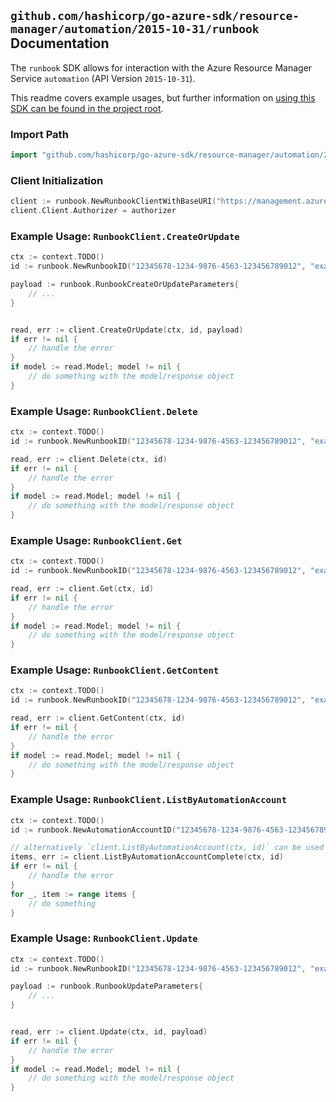 
## `github.com/hashicorp/go-azure-sdk/resource-manager/automation/2015-10-31/runbook` Documentation

The `runbook` SDK allows for interaction with the Azure Resource Manager Service `automation` (API Version `2015-10-31`).

This readme covers example usages, but further information on [using this SDK can be found in the project root](https://github.com/hashicorp/go-azure-sdk/tree/main/docs).

### Import Path

```go
import "github.com/hashicorp/go-azure-sdk/resource-manager/automation/2015-10-31/runbook"
```


### Client Initialization

```go
client := runbook.NewRunbookClientWithBaseURI("https://management.azure.com")
client.Client.Authorizer = authorizer
```


### Example Usage: `RunbookClient.CreateOrUpdate`

```go
ctx := context.TODO()
id := runbook.NewRunbookID("12345678-1234-9876-4563-123456789012", "example-resource-group", "automationAccountValue", "runbookValue")

payload := runbook.RunbookCreateOrUpdateParameters{
	// ...
}


read, err := client.CreateOrUpdate(ctx, id, payload)
if err != nil {
	// handle the error
}
if model := read.Model; model != nil {
	// do something with the model/response object
}
```


### Example Usage: `RunbookClient.Delete`

```go
ctx := context.TODO()
id := runbook.NewRunbookID("12345678-1234-9876-4563-123456789012", "example-resource-group", "automationAccountValue", "runbookValue")

read, err := client.Delete(ctx, id)
if err != nil {
	// handle the error
}
if model := read.Model; model != nil {
	// do something with the model/response object
}
```


### Example Usage: `RunbookClient.Get`

```go
ctx := context.TODO()
id := runbook.NewRunbookID("12345678-1234-9876-4563-123456789012", "example-resource-group", "automationAccountValue", "runbookValue")

read, err := client.Get(ctx, id)
if err != nil {
	// handle the error
}
if model := read.Model; model != nil {
	// do something with the model/response object
}
```


### Example Usage: `RunbookClient.GetContent`

```go
ctx := context.TODO()
id := runbook.NewRunbookID("12345678-1234-9876-4563-123456789012", "example-resource-group", "automationAccountValue", "runbookValue")

read, err := client.GetContent(ctx, id)
if err != nil {
	// handle the error
}
if model := read.Model; model != nil {
	// do something with the model/response object
}
```


### Example Usage: `RunbookClient.ListByAutomationAccount`

```go
ctx := context.TODO()
id := runbook.NewAutomationAccountID("12345678-1234-9876-4563-123456789012", "example-resource-group", "automationAccountValue")

// alternatively `client.ListByAutomationAccount(ctx, id)` can be used to do batched pagination
items, err := client.ListByAutomationAccountComplete(ctx, id)
if err != nil {
	// handle the error
}
for _, item := range items {
	// do something
}
```


### Example Usage: `RunbookClient.Update`

```go
ctx := context.TODO()
id := runbook.NewRunbookID("12345678-1234-9876-4563-123456789012", "example-resource-group", "automationAccountValue", "runbookValue")

payload := runbook.RunbookUpdateParameters{
	// ...
}


read, err := client.Update(ctx, id, payload)
if err != nil {
	// handle the error
}
if model := read.Model; model != nil {
	// do something with the model/response object
}
```
